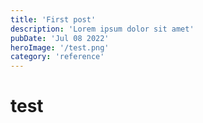 ```yaml
---
title: 'First post'
description: 'Lorem ipsum dolor sit amet'
pubDate: 'Jul 08 2022'
heroImage: '/test.png'
category: 'reference'
---
```


# test